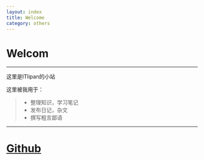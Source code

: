 ```yaml
---
layout: index
title: Welcome
category: others
---
```


# Welcom

------

这里是ITlipan的小站

这里被我用于：

> * 整理知识，学习笔记
> * 发布日记，杂文
> * 撰写粗言鄙语


------

# [Github](https://github.com/itlipan/itlipan.github.com)

